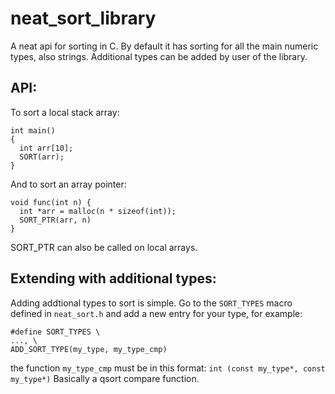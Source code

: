 # neat_sort_library

A neat api for sorting in C. By default it has sorting for all the main numeric types, also strings. Additional types can be added by user of the library.

API:
---
To sort a local stack array:
```
int main()
{
  int arr[10];
  SORT(arr);
}
```
And to sort an array pointer:
```
void func(int n) {
  int *arr = malloc(n * sizeof(int));
  SORT_PTR(arr, n)
}
```
SORT_PTR can also be called on local arrays.

Extending with additional types:
---
Adding addtional types to sort is simple. Go to the ```SORT_TYPES``` macro defined in ```neat_sort.h``` and add a new entry for your type, for example:
```
#define SORT_TYPES \
..., \
ADD_SORT_TYPE(my_type, my_type_cmp)
```

the function ```my_type_cmp``` must be in this format: ```int (const my_type*, const my_type*)```
Basically a qsort compare function.

